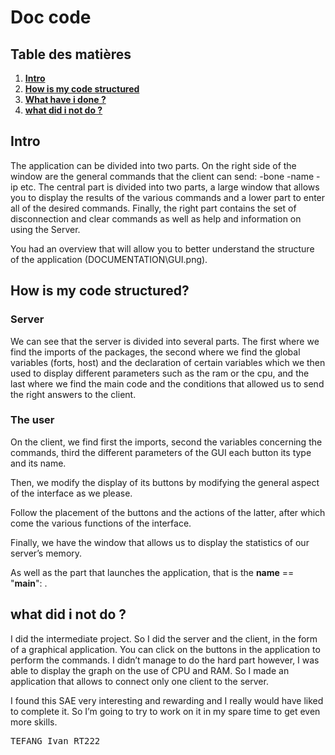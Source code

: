 <h1> Doc code</h1>

## Table des matières

1. [__Intro__](#Intro) 
2. [__How is my code structured__](#How-is-my-code-structured)
3. [__What have i done ?__](#What-have-i-done-?) 
4. [__what did i not do ?__](#what-did-i-not-do-?)


## Intro

The application can be divided into two parts.
On the right side of the window are the general commands that the client can send:
-bone
-name
-ip etc.
The central part is divided into two parts, a large window that allows you to display the results of the various commands and a lower part to enter all of the desired commands. Finally, the right part contains the set of disconnection and clear commands as well as help and information on using the Server.

You had an overview that will allow you to better understand the structure of the application (DOCUMENTATION\GUI.png).


## How is my code structured?

### Server
We can see that the server is divided into several parts. The first where we find the imports of the packages, the second where we find the global variables (forts, host) and the declaration of certain variables which we then used to display different parameters such as the ram or the cpu, and the last where we find the main code and the conditions that allowed us to send the right answers to the client.



### The user


On the client, we find first the imports, second the variables concerning the commands, third the different parameters of the GUI each button its type and its name.


Then, we modify the display of its buttons by modifying the general aspect of the interface as we please.


Follow the placement of the buttons and the actions of the latter, after which come the various functions of the interface.


Finally, we have the window that allows us to display the statistics of our server’s memory.




As well as the part that launches the application, that is the __name__ == "__main__": .


## what did i not do ?

I did the intermediate project. So I did the server and the client, in the form of a graphical application. You can click on the buttons in the application to perform the commands.
I didn’t manage to do the hard part however, I was able to display the graph on the use of CPU and RAM. So I made an application that allows to connect only one client to the server.

I found this SAE very interesting and rewarding and I really would have liked to complete it.
So I’m going to try to work on it in my spare time to get even more skills. 


<pre>TEFANG Ivan RT222 <pre>
